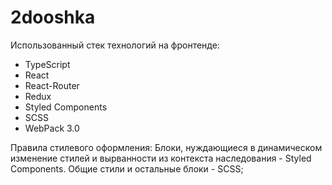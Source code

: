 # 2dooshka

Использованный стек технологий на фронтенде: 
  - TypeScript
  - React
  - React-Router
  - Redux
  - Styled Components
  - SCSS
  - WebPack 3.0
  
  
Правила стилевого оформления:
Блоки, нуждающиеся в динамическом изменение стилей и вырванности из контекста наследования - Styled Components. Общие стили и остальные блоки - SCSS;
